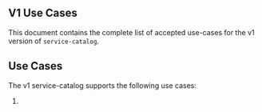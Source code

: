 ## V1 Use Cases

This document contains the complete list of accepted use-cases for the v1 version of `service-catalog`.

## Use Cases

The v1 service-catalog supports the following use cases:

1. <TBD>
